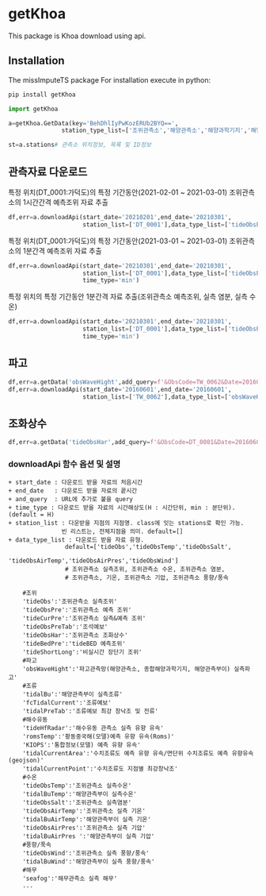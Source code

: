 # getKhoa

This package is Khoa download using api.

## Installation
The missImputeTS package For installation execute in python:

```bash
pip install getKhoa
```

```python
import getKhoa

a=getKhoa.GetData(key='BehDhlIyPwKozERUb2BYQ==',
               station_type_list=['조위관측소','해양관측소','해양과학기지','해양관측부이'])

st=a.stations# 관측소 위치정보, 목록 및 ID정보
```


## 관측자료 다운로드 
특정 위치(DT_0001:가덕도)의 특정 기간동안(2021-02-01 ~ 2021-03-01) 조위관측소의 1시간간격 예측조위 자료 추출

```python
df,err=a.downloadApi(start_date='20210201',end_date='20210301',
                     station_list=['DT_0001'],data_type_list=['tideObsPre'])
```

특정 위치(DT_0001:가덕도)의 특정 기간동안(2021-03-01 ~ 2021-03-01) 조위관측소의 1분간격 예측조위 자료 추출
```python
df,err=a.downloadApi(start_date='20210301',end_date='20210301',
                     station_list=['DT_0001'],data_type_list=['tideObsPre'],
                     time_type='min')
```

특정 위치의 특정 기간동안  1분간격 자료 추출(조위관측소 예측조위, 실측 염분, 실측 수온)

```python
df,err=a.downloadApi(start_date='20210301',end_date='20210301',
                     station_list=['DT_0001'],data_type_list=['tideObsPre','tideObsSalt','tideObsAirTemp'],
                     time_type='min')
```

## 파고
```python
df,err=a.getData('obsWaveHight',add_query=f'&ObsCode=TW_0062&Date=20160601')
df,err=a.downloadApi(start_date='20160601',end_date='20160601',
                     station_list=['TW_0062'],data_type_list=['obsWaveHight'],time_type='min')
```

## 조화상수
```python
df,err=a.getData('tideObsHar',add_query=f'&ObsCode=DT_0001&Date=20160601')
```


### downloadApi 함수 옵션 및 설명 
    + start_date : 다운로드 받을 자료의 처음시간
    + end_date   : 다운로드 받을 자료의 끝시간
    + and_query  : URL에 추가로 붙을 query
    + time_type : 다운로드 받을 자료의 시간해상도(H : 시간단위, min : 분단위). (default = H)
    + station_list : 다운받을 지점의 지점명. class에 잇는 stations로 확인 가능. 
                   빈 리스트는, 전체지점을 의미. default=[]
    + data_type_list : 다운로드 받을 자료 유형. 
                    default=['tideObs','tideObsTemp','tideObsSalt',
                             'tideObsAirTemp','tideObsAirPres','tideObsWind']
                    # 조위관측소 실측조위, 조위관측소 수온, 조위관측소 염분, 
                    # 조위관측소, 기온, 조위관측소 기압, 조위관측소 풍향/풍속

        #조위
        'tideObs':'조위관측소 실측조위'
        'tideObsPre':'조위관측소 예측 조위'
        'tideCurPre':'조위관측소 실측&예측 조위'
        'tideObsPreTab':'조석예보'
        'tideObsHar':'조위관측소 조화상수'
        'tideBedPre':'tideBED 예측조위'
        'tideShortLong':'비실시간 장단기 조위'
        #파고
        'obsWaveHight':'파고관측망(해양관측소, 종합해양과학기지, 해양관측부이) 실측파고'
        #조류
        'tidalBu':'해양관측부이 실측조류'
        'fcTidalCurrent':'조류예보'
        'tidalPreTab':'조류예보 최강 창낙조 및 전류'
        #해수유동
        'tideHfRadar':'해수유동 관측소 실측 유향 유속'
        'romsTemp':'황동중국해(모델)예측 유향 유속(Roms)'
        'KIOPS':'통합정보(모델) 예측 유향 유속'
        'tidalCurrentArea':'수치조류도 예측 유향 유속/면단위 수치조류도 예측 유향유속(geojson)'
        'tidalCurrentPoint':'수치조류도 지점별 최강창낙조'
        #수온
        'tideObsTemp':'조위관측소 실측수온'
        'tidalBuTemp':'해양관측부이 실측수온'
        'tideObsSalt':'조위관측소 실측염분'
        'tideObsAirTemp':'조위관측소 실측 기온'
        'tidalBuAirTemp':'해양관측부이 실측 기온'
        'tideObsAirPres':'조위관측소 실측 기압'
        'tidalBuAirPres	':'해양관측부이 실측 기압'
        #풍향/푹속
        'tideObsWind':'조위관측소 실측 풍향/풍속'
        'tidalBuWind':'해양관측부이 실측 풍향/풍속'
        #해무
        'seafog':'해무관측소 실측 해무'
        ...



